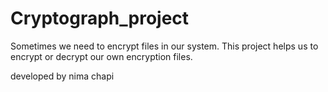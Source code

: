 # Cryptograph_project

Sometimes we need to encrypt files in our system.
This project helps us to encrypt or decrypt our own encryption files.


developed by nima chapi
